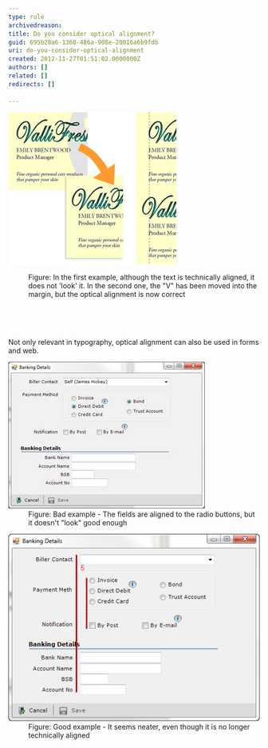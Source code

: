 ```yaml
---
type: rule
archivedreason: 
title: Do you consider optical alignment?
guid: 695b28a6-1360-486a-908e-20016a6b9fdb
uri: do-you-consider-optical-alignment
created: 2012-11-27T01:51:02.0000000Z
authors: []
related: []
redirects: []

---
```



<dl>
   <dl class="ssw15-rteElement-ImageArea">
      <img src="../../assets/opticalalignment.jpg" alt="Optical alignment" />
   </dl><dd class="ssw15-rteElement-FigureNormal">Figure: In the first example, although the text is technically aligned, it does not 'look' it. In the second one, the "V" has been moved into the margin, but the optical alignment is now correct</dd></dl>
<br><excerpt class='endintro'></excerpt><br>
​<p>Not only relevant in typography, optical alignment can also be used in forms and web.</p>
<dl class="badImage"><dt><img src="../../assets/bad_opticalalignment.jpg" alt="Bad alignment" /></dt>
<dd>Figure: Bad example - The fields are aligned to the radio buttons, but it doesn't "look" good enough</dd></dl>
<dl class="goodImage"><dt><img src="../../assets/good_opticalalignment.png" alt="Good alignment" /></dt>
<dd>Figure: Good example - It seems neater, even though it is no longer technically aligned</dd></dl>



